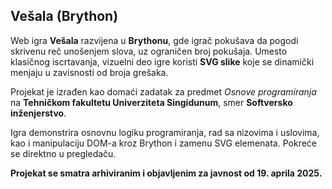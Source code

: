 ## Vešala (Brython)

Web igra **Vešala** razvijena u **Brythonu**, gde igrač pokušava da pogodi skrivenu reč unošenjem slova, uz ograničen broj pokušaja. Umesto klasičnog iscrtavanja, vizuelni deo igre koristi **SVG slike** koje se dinamički menjaju u zavisnosti od broja grešaka.

Projekat je izrađen kao domaći zadatak za predmet *Osnove programiranja* na **Tehničkom fakultetu Univerziteta Singidunum**, smer **Softversko inženjerstvo**.

Igra demonstrira osnovnu logiku programiranja, rad sa nizovima i uslovima, kao i manipulaciju DOM-a kroz Brython i zamenu SVG elemenata. Pokreće se direktno u pregledaču.

**Projekat se smatra arhiviranim i objavljenim za javnost od 19. aprila 2025.**
